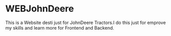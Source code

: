 # WEBJohnDeere
This is a Website desti just for JohnDeere Tractors.I do this just for emprove my skills and learn more for Frontend and Backend. 